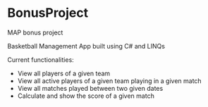 # BonusProject
MAP bonus project
<p> Basketball Management App built using C# and LINQs </p>
<p> Current functionalities: </p>
<ul>
  <li> View all players of a given team </li>
  <li> View all active players of a given team playing in a given match </li>
  <li> View all matches played between two given dates </li>
  <li> Calculate and show the score of a given match </li>
</ul>
